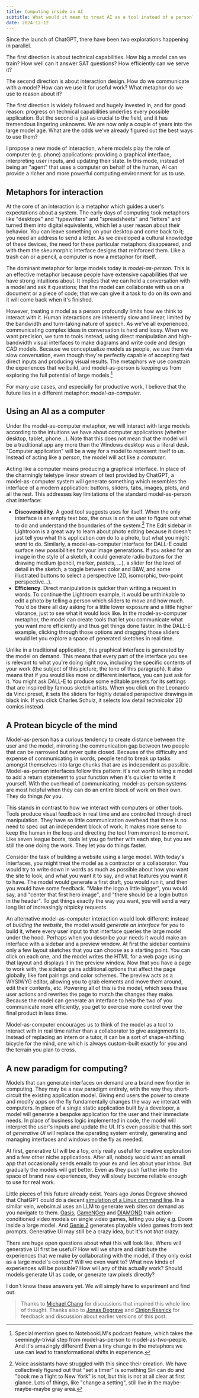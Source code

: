 ```yaml
---
title: Computing inside an AI
subtitle: What would it mean to treat AI as a tool instead of a person?
date: 2024-12-12
---
```


Since the launch of ChatGPT, there have been two explorations happening in parallel. 

The first direction is about technical capabilities. How big a model can we train? How well can it answer SAT questions? How efficiently can we serve it?

The second direction is about interaction design. How do we communicate with a model? How can we use it for useful work? What metaphor do we use to reason about it?

The first direction is widely followed and hugely invested in, and for good reason: progress on technical capabilities underlies every possible application. But the second is just as crucial to the field, and it has tremendous lingering unknowns. We are now only a couple of years into the large model age. What are the odds we've already figured out the best ways to use them?

I propose a new mode of interaction, where models play the role of computer (e.g. phone) applications: providing a graphical interface, interpreting user inputs, and updating their state. In this mode, instead of being an "agent" that uses a computer on behalf of the human, AI can provide a richer and more powerful computing environment for us to use.


## Metaphors for interaction

At the core of an interaction is a metaphor which guides a user's expectations about a system. The early days of computing took metaphors like "desktops" and "typewriters" and "spreadsheets" and "letters" and turned them into digital equivalents, which let a user reason about their behavior. You can leave something on your desktop and come back to it; you need an address to send a letter. As we developed a cultural knowledge of these devices, the need for these particular metaphors disappeared, and with them the skeumorphic interface designs that reinforced them. Like a trash can or a pencil, a computer is now a metaphor for itself.

The dominant metaphor for large models today is *model-as-person*. This is an effective metaphor because people have extensive capabilities that we have strong intuitions about. It implies that we can hold a conversation with a model and ask it questions; that the model can collaborate with us on a document or a piece of code; that we can give it a task to do on its own and it will come back when it's finished.

However, treating a model as a person profoundly limits how we think to interact with it. Human interactions are inherently slow and linear, limited by the bandwidth and turn-taking nature of speech. As we've all experienced, communicating complex ideas in conversation is hard and lossy. When we want precision, we turn to tools instead, using direct manipulation and high-bandwidth visual interfaces to make diagrams and write code and design CAD models. Because we conceptualize models as people, we use them via slow conversation, even though they're perfectly capable of accepting fast direct inputs and producing visual results. The metaphors we use constrain the experiences that we build, and model-as-person is keeping us from exploring the full potential of large models.[^notebooklm]

For many use cases, and especially for productive work, I believe that the future lies in a different metaphor: *model-as-computer*. 


## Using an AI as a computer

Under the model-as-computer metaphor, we will interact with large models according to the intuitions we have about computer applications (whether desktop, tablet, phone...). Note that this does not mean that the model will be a traditional app any more than the Windows desktop was a literal desk. "Computer application" will be a way for a model to represent itself to us. Instead of acting like a *person*, the model will act like a *computer*.

Acting like a computer means producing a graphical interface. In place of the charmingly teletype linear stream of text provided by ChatGPT, a model-as-computer system will generate something which resembles the interface of a modern application: buttons, sliders, tabs, images, plots, and all the rest. This addresses key limitations of the standard model-as-person chat interface:

- **Discoverability**. A good tool suggests uses for itself. When the only interface is an empty text box, the onus is on the user to figure out what to do and understand the boundaries of the system.[^voice-assistants] The Edit sidebar in Lightroom is a great way to learn about photo editing because it doesn't just tell you what this application *can* do to a photo, but what you might *want* to do. Similarly, a model-as-computer interface for DALL-E could surface new possibilities for your image generations. If you asked for an image in the style of a sketch, it could generate radio buttons for the drawing medium (pencil, marker, pastels, ...), a slider for the level of detail in the sketch, a toggle between color and B&W, and some illustrated buttons to select a perspective (2D, isomorphic, two-point perspective...).
- **Efficiency**. Direct manipulation is quicker than writing a request in words. To continue the Lightroom example, it would be unthinkable to edit a photo by telling a person which sliders to move and how much. You'd be there all day asking for a little lower exposure and a little higher vibrance, just to see what it would look like. In the model-as-computer metaphor, the model can create tools that let you communicate what you want more efficiently and thus get things done faster. In the DALL-E example, clicking through those options and dragging those sliders would let you explore a space of generated sketches in real time.

Unlike in a traditional application, this graphical interface is generated by the model on demand. This means that every part of the interface you see is relevant to what you're doing right now, including the specific contents of your work (the subject of this picture, the tone of this paragraph). It also means that if you would like more or different interface, you can just ask for it. You might ask DALL-E to produce some editable presets for its settings that are inspired by famous sketch artists. When you click on the Leonardo da Vinci preset, it sets the sliders for highly detailed perspective drawings in black ink. If you click Charles Schulz, it selects low detail technicolor 2D comics instead.


## A Protean bicycle of the mind

Model-as-person has a curious tendency to create distance between the user and the model, mirroring the communication gap between two people that can be narrowed but never quite closed. Because of the difficulty and expense of communicating in words, people tend to break up tasks amongst themselves into large chunks that are as independent as possible. Model-as-person interfaces follow this pattern: it's not worth telling a model to add a return statement to your function when it's quicker to write it yourself. With the overhead of communicating, model-as-person systems are most helpful when they can do an entire block of work on their own. They do things *for* you.

This stands in contrast to how we interact with computers or other tools. Tools produce visual feedback in real time and are controlled through direct manipulation. They have so little communication overhead that there is no need to spec out an independent block of work. It makes more sense to keep the human in the loop and directing the tool from moment to moment. Like seven league boots, tools let you go farther with each step, but you are still the one doing the work. They let *you* do things faster.

Consider the task of building a website using a large model. With today's interfaces, you might treat the model as a contractor or a collaborator. You would try to write down in words as much as possible about how you want the site to look, and what you want it to say, and what features you want it to have. The model would generate a first draft, you would run it, and then you would have some feedback. "Make the logo a little bigger", you would say, and "center that first hero image", and "there should be a login button in the header". To get things exactly the way you want, you will send a very long list of increasingly nitpicky requests.

An alternative model-as-computer interaction would look different: instead of *building the website*, the model would *generate an interface* for *you* to build it, where every user input to that interface queries the large model under the hood. Perhaps when you describe your needs it would make an interface with a sidebar and a preview window. At first the sidebar contains only a few layout sketches that you can choose as a starting point. You can click on each one, and the model writes the HTML for a web page using that layout and displays it in the preview window. Now that you have a page to work with, the sidebar gains additional options that affect the page globally, like font pairings and color schemes. The preview acts as a WYSIWYG editor, allowing you to grab elements and move them around, edit their contents, etc. Powering all of this is the model, which sees these user actions and rewrites the page to match the changes they make. Because the model can generate an interface to help the two of you communicate more efficiently, you get to exercise more control over the final product in less time.

Model-as-computer encourages us to think of the model as a tool to interact with in real time rather than a collaborator to give assignments to. Instead of replacing an intern or a tutor, it can be a sort of shape-shifting bicycle for the mind, one which is always custom-built exactly for you and the terrain you plan to cross.


## A new paradigm for computing?

Models that can generate interfaces on demand are a brand new frontier in computing. They may be a new paradigm entirely, with the way they short-circuit the existing application model. Giving end users the power to create and modify apps on the fly fundamentally changes the way we interact with computers. In place of a single static application built by a developer, a model will generate a bespoke application for the user and their immediate needs. In place of business logic implemented in code, the model will interpret the user's inputs and update the UI. It's even possible that this sort of *generative UI* will replace the operating system entirely, generating and managing interfaces and windows on the fly as needed.

At first, generative UI will be a toy, only really useful for creative exploration and a few other niche applications. After all, nobody would want an email app that occasionally sends emails to your ex and lies about your inbox. But gradually the models will get better. Even as they push further into the space of brand new experiences, they will slowly become reliable enough to use for real work.

Little pieces of this future already exist. Years ago Jonas Degrave showed that ChatGPT could do a decent [simulation of a Linux command line](https://www.engraved.blog/building-a-virtual-machine-inside/). In a similar vein, websim.ai uses an LLM to generate web sites on demand as you navigate to them. [Oasis](https://oasis-model.github.io), [GameNGen](https://gamengen.github.io) and [DIAMOND](https://diamond-wm.github.io) train action-conditioned video models on single video games, letting you play e.g. Doom inside a large model. And [Genie 2](https://deepmind.google/discover/blog/genie-2-a-large-scale-foundation-world-model/) generates playable video games from text prompts. Generative UI may still be a crazy idea, but it's not *that* crazy.

There are huge open questions about what this will look like. Where will generative UI first be useful? How will we share and distribute the experiences that we make by collaborating with the model, if they only exist as a large model's context? Will we even want to? What new kinds of experiences will be possible? How will any of this actually work? Should models generate UI as code, or generate raw pixels directly?

I don't know these answers yet. We will simply have to experiment and find out.

> Thanks to [Michael Chang](https://x.com/mmmbchang?s=21&t=z068JnyK1Ebi5cT1b1tUEA) for discussions that inspired this whole line of thought. Thanks also to [Jonas Degrave](https://www.engraved.blog) and [Cinjon Resnick](https://x.com/cinjoncin) for feedback and discussion about earlier versions of this post.



[^notebooklm]: Special mention goes to NotebookLM's podcast feature, which takes the seemingly-trivial step from model-as-person to model-as-*two*-people. And it's amazingly different! Even a tiny change in the metaphors we use can lead to transformational shifts in experience.
[^voice-assistants]: Voice assistants have struggled with this since their creation. We have collectively figured out that "set a timer" is something Siri can do and "book me a flight to New York" is not, but this is not at all clear at first glance. Lots of things, like "change a setting", still live in the maybe-maybe-maybe gray area.
